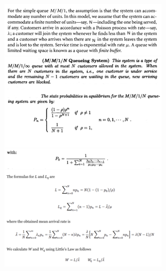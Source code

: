 <img src="images/MM1N-1.png"/>
<img src="images/0E3E87C5-1B81-4E02-ACB5-6BB03D29E00F_1_201_a.jpeg"/>
<img src="images/03D77E38-D2B9-4664-9BDF-CF48DA8AA3ED_4_5005_c.jpeg"/>
<img src="images/MM1N-2.png"/>



